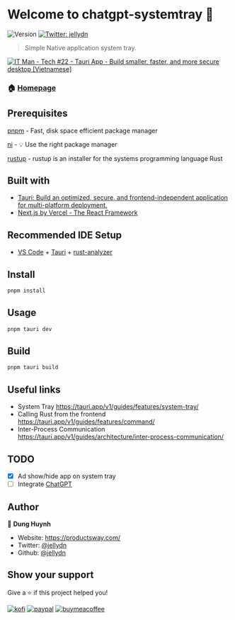# Welcome to chatgpt-systemtray 👋

![Version](https://img.shields.io/badge/version-0.0.1-blue.svg?cacheSeconds=2592000)
[![Twitter: jellydn](https://img.shields.io/twitter/follow/jellydn.svg?style=social)](https://twitter.com/jellydn)

> Simple Native application system tray.

[![IT Man - Tech #22 - Tauri App - Build smaller, faster, and more secure desktop [Vietnamese]](https://i.ytimg.com/vi/SdLGyC8BtOE/hqdefault.jpg)](https://www.youtube.com/watch?v=SdLGyC8BtOE)

### 🏠 [Homepage](https://tauri.app)

## Prerequisites

[pnpm](https://pnpm.io/) - Fast, disk space efficient package manager

[ni](https://github.com/antfu/ni) - 💡 Use the right package manager

[rustup](https://rustup.rs/) - rustup is an installer for the systems programming language Rust

## Built with

- [Tauri: Build an optimized, secure, and frontend-independent application for multi-platform deployment.](https://tauri.app/)
- [Next.js by Vercel - The React Framework](https://nextjs.org/)

## Recommended IDE Setup

- [VS Code](https://code.visualstudio.com/) + [Tauri](https://marketplace.visualstudio.com/items?itemName=tauri-apps.tauri-vscode) + [rust-analyzer](https://marketplace.visualstudio.com/items?itemName=rust-lang.rust-analyzer)

## Install

```sh
pnpm install
```

## Usage

```sh
pnpm tauri dev
```

## Build

```sh
pnpm tauri build
```

## Useful links

- System Tray https://tauri.app/v1/guides/features/system-tray/
- Calling Rust from the frontend https://tauri.app/v1/guides/features/command/
- Inter-Process Communication https://tauri.app/v1/guides/architecture/inter-process-communication/

## TODO

- [x] Ad show/hide app on system tray
- [ ] Integrate [ChatGPT](https://chat.openai.com/chat)

## Author

👤 **Dung Huynh**

- Website: https://productsway.com/
- Twitter: [@jellydn](https://twitter.com/jellydn)
- Github: [@jellydn](https://github.com/jellydn)

## Show your support

Give a ⭐️ if this project helped you!

[![kofi](https://img.shields.io/badge/Ko--fi-F16061?style=for-the-badge&logo=ko-fi&logoColor=white)](https://ko-fi.com/dunghd)
[![paypal](https://img.shields.io/badge/PayPal-00457C?style=for-the-badge&logo=paypal&logoColor=white)](https://paypal.me/dunghd)
[![buymeacoffee](https://img.shields.io/badge/Buy_Me_A_Coffee-FFDD00?style=for-the-badge&logo=buy-me-a-coffee&logoColor=black)](https://www.buymeacoffee.com/dunghd)
